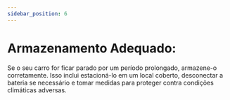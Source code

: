 ```yaml
---
sidebar_position: 6
---
```


# Armazenamento Adequado:

Se o seu carro for ficar parado por um período prolongado, armazene-o corretamente. Isso inclui estacioná-lo em um local coberto, desconectar a bateria se necessário e tomar medidas para proteger contra condições climáticas adversas.